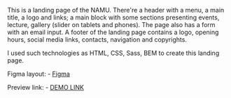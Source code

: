 This is a landing page of the NAMU. There're a header with a menu, a main title, a logo and links; a main block with some sections presenting events, lecture, gallery (slider on tablets and phones). The page also has a form with an email input. A footer of the landing page contains a logo, opening hours, social media links, contacts, navigation and copyrights.

I used such technologies as HTML, CSS, Sass, BEM to create this landing page.

Figma layout:
    - [Figma](https://www.figma.com/file/cRBCqE06cDrY3s4jX7h3iY/%D0%9D%D0%90%D0%9C%D0%A3-(Edit)?node-id=0%3A1&mode=dev)

Preview link:
    - [DEMO LINK](https://yevheniikulish.github.io/meseum-landing/)
